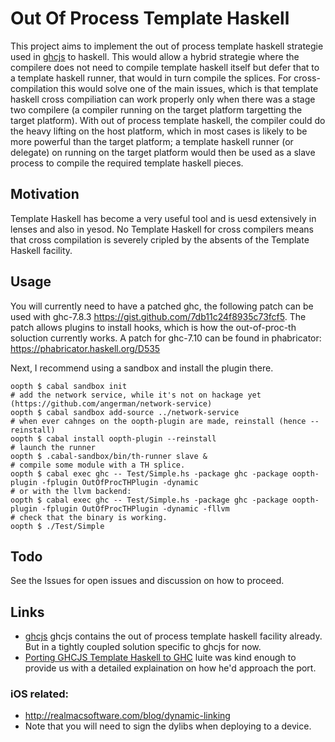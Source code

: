 # Out Of Process Template Haskell

This project aims to implement the out of process template haskell strategie used in
[ghcjs](https://github.com/ghcjs/ghcjs) to haskell.  This would allow a hybrid strategie
where the compilere does not need to compile template haskell itself but defer that
to a template haskell runner, that would in turn compile the splices.  For cross-compilation
this would solve one of the main issues, which is that template haskell cross compiliation
can work properly only when there was a stage two compilere (a compiler running on the
target platform targetting the target platform).  With out of process template haskell, the
compiler could do the heavy lifting on the host platform, which in most cases is likely to
be more powerful than the target platform; a template haskell runner (or delegate) on running
on the target platform would then be used as a slave process to compile the required
template haskell pieces.

## Motivation

Template Haskell has become a very useful tool and is uesd extensively in lenses and also
in yesod.  No Template Haskell for cross compilers means that cross compilation is severely
cripled by the absents of the Template Haskell facility.

## Usage

You will currently need to have a patched ghc, the following patch can be used with ghc-7.8.3
<https://gist.github.com/7db11c24f8935c73fcf5>. The patch allows plugins to install hooks, which
is how the out-of-proc-th soluction currently works. A patch for ghc-7.10 can be found in
phabricator: <https://phabricator.haskell.org/D535>

Next, I recommend using a sandbox and install the plugin there.

```{sh}
oopth $ cabal sandbox init
# add the network service, while it's not on hackage yet (https://github.com/angerman/network-service)
oopth $ cabal sandbox add-source ../network-service
# when ever cahnges on the oopth-plugin are made, reinstall (hence --reinstall)
oopth $ cabal install oopth-plugin --reinstall
# launch the runner
oopth $ .cabal-sandbox/bin/th-runner slave &
# compile some module with a TH splice.
oopth $ cabal exec ghc -- Test/Simple.hs -package ghc -package oopth-plugin -fplugin OutOfProcTHPlugin -dynamic
# or with the llvm backend:
oopth $ cabal exec ghc -- Test/Simple.hs -package ghc -package oopth-plugin -fplugin OutOfProcTHPlugin -dynamic -fllvm
# check that the binary is working.
oopth $ ./Test/Simple
```

## Todo

See the Issues for open issues and discussion on how to proceed.

## Links

- [ghcjs](https://github.com/ghcjs/ghcjs)
  ghcjs contains the out of process template haskell facility already.  But in a tightly coupled
  solution specific to ghcjs for now.
- [Porting GHCJS Template Haskell to GHC](https://github.com/ghcjs/ghcjs/wiki/Porting-GHCJS-Template-Haskell-to-GHC)
  luite was kind enough to provide us with a detailed explaination on how he'd approach the port.

### iOS related:
- http://realmacsoftware.com/blog/dynamic-linking
- Note that you will need to sign the dylibs when deploying to a device.
